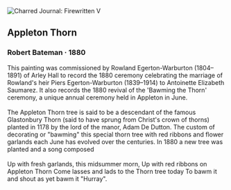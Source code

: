 <div class="artwork-of-the-day">
  <div class="container">
    <div class="img-wrapper">
      <img
        src="https://uploads5.wikiart.org/images/robert-bateman/appleton-thorn-1880.jpg!Large.jpg"
        alt="Charred Journal: Firewritten V" />
    </div>
    <div class="artwork-detail">
      <div class="artwork-origin"> 
        <h2 class="artwork-name">Appleton Thorn</h2>
        <h3 class="artist">
          Robert Bateman
                    ·  1880
        </h3>
      </div>
      <p class="description">
        <span class="artwork-description-text ng-binding" ng-bind-html="viewModel.ArtworkOfTheDay.Description | unsafe">This painting was commissioned by Rowland Egerton-Warburton (1804–1891) of Arley Hall to record the 1880 ceremony celebrating the marriage of Rowland's heir Piers Egerton-Warburton (1839–1914) to Antoinette Elizabeth Saumarez. It also records the 1880 revival of the 'Bawming the Thorn' ceremony, a unique annual ceremony held in Appleton in June.
<br>
<br>The Appleton Thorn tree is said to be a descendant of the famous Glastonbury Thorn (said to have sprung from Christ's crown of thorns) planted in 1178 by the lord of the manor, Adam De Dutton. The custom of decorating or "bawming" this special thorn tree with red ribbons and flower garlands each June has evolved over the centuries. In 1880 a new tree was planted and a song composed
<br>
<br>Up with fresh garlands, this midsummer morn, Up with red ribbons on Appleton Thorn Come lasses and lads to the Thorn tree today To bawm it and shout as yet bawm it "Hurray".</span>
                        <div class="text-shadow-container" ng-show="showShadow" style=""></div>
      </p>
    </div>
  </div>

</div>
